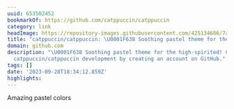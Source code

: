```yaml
---
uuid: 653502452
bookmarkOf: https://github.com/catppuccin/catppuccin
category: link
headImage: https://repository-images.githubusercontent.com/425134686/7ae77a27-976a-4da5-bf76-d2fcba939d68
title: "catppuccin/catppuccin: \U0001F638 Soothing pastel theme for the high-spirited!"
domain: github.com
description: "\U0001F638 Soothing pastel theme for the high-spirited! Contribute to
  catppuccin/catppuccin development by creating an account on GitHub."
tags: []
date: '2023-09-28T18:34:12.859Z'
highlights:
---
```


Amazing pastel colors

